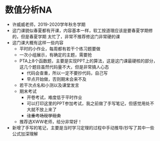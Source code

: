 # 数值分析NA

- 许威威老师，2019-2020学年秋冬学期
- 这门课貌似春夏都有开课，内容基本一样，软工按道理应该是要春夏学期修的，但是春夏学期 太忙了，非常不推荐修这门非常硬的课
- 这门课大概有这样一些内容
  - 平时的小作业，每周都有若干个练习题要做
  - 一次小组展示，有确定的主题，需要抢
  - PTA上8个函数题，主要是实现PPT上的算法，这是这门课最硬核的部分，这几个题目虽然代码量不大，但是非常搞人心态
    - 代码会查重，所以一定不要抄代码，自己写
    - 早点开始做，否则期末会来不及
  - 若干次点名和小测以及课堂发言
  - 期末考试
    - 开卷考试，难度低于平时作业
    - 可以打印这里的PPT参加考试，我之前做了手写笔记，但感觉用处不大就不放上来了
    - ~~注重考场现学现卖~~
  - 推荐选XWW老师，给分非常好！
- 新增了手写的笔记，主要是当时学习定理的过程中手动推导/抄写了其中一些公式加深理解